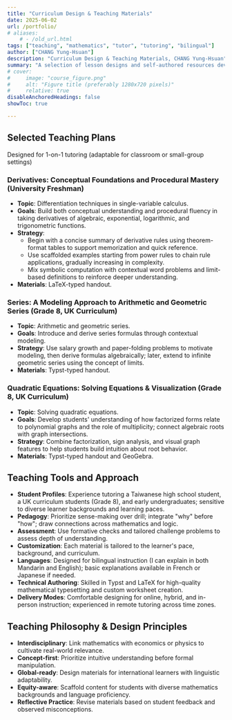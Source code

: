```yaml
---
title: "Curriculum Design & Teaching Materials" 
date: 2025-06-02
url: /portfolio/
# aliases:
    # - /old_url.html
tags: ["teaching", "mathematics", "tutor", "tutoring", "bilingual"]
author: ["CHANG Yung-Hsuan"]
description: "Curriculum Design & Teaching Materials, CHANG Yung-Hsuan" 
summary: "A selection of lesson designs and self-authored resources developed through tutoring, academic interests, and interdisciplinary exploration. Each entry emphasizes conceptual clarity, student engagement, and bilingual (English–Mandarin) adaptability."
# cover:
#     image: "course_figure.png"
#     alt: "Figure title (preferably 1280x720 pixels)"
#     relative: true
disableAnchoredHeadings: false
showToc: true

---
```


## Selected Teaching Plans

Designed for 1-on-1 tutoring (adaptable for classroom or small-group settings)

### Derivatives: Conceptual Foundations and Procedural Mastery (University Freshman)

- **Topic**: Differentiation techniques in single-variable calculus.
- **Goals**: Build both conceptual understanding and procedural fluency in taking derivatives of algebraic, exponential, logarithmic, and trigonometric functions.
- **Strategy**:
    - Begin with a concise summary of derivative rules using theorem-format tables to support memorization and quick reference.
    - Use scaffolded examples starting from power rules to chain rule applications, gradually increasing in complexity.
    - Mix symbolic computation with contextual word problems and limit-based definitions to reinforce deeper understanding.
- **Materials**: LaTeX-typed handout.

### Series: A Modeling Approach to Arithmetic and Geometric Series (Grade 8, UK Curriculum)

- **Topic**: Arithmetic and geometric series.
- **Goals**: Introduce and derive series formulas through contextual modeling.
- **Strategy**: Use salary growth and paper-folding problems to motivate modeling, then derive formulas algebraically; later, extend to infinite geometric series using the concept of limits.
- **Materials**: Typst-typed handout.

### Quadratic Equations: Solving Equations & Visualization (Grade 8, UK Curriculum)

- **Topic**: Solving quadratic equations.
- **Goals**: Develop students' understanding of how factorized forms relate to polynomial graphs and the role of multiplicity; connect algebraic roots with graph intersections.
- **Strategy**: Combine factorization, sign analysis, and visual graph features to help students build intuition about root behavior.
- **Materials**: Typst-typed handout and GeoGebra. 

## Teaching Tools and Approach

- **Student Profiles**: Experience tutoring a Taiwanese high school student, a UK curriculum students (Grade 8), and early undergraduates; sensitive to diverse learner backgrounds and learning paces.
- **Pedagogy**: Prioritize sense-making over drill; integrate "why" before "how"; draw connections across mathematics and logic.
- **Assessment**: Use formative checks and tailored challenge problems to assess depth of understanding.
- **Customization**: Each material is tailored to the learner's pace, background, and curriculum.
- **Languages**: Designed for bilingual instruction (I can explain in both Mandarin and English); basic explanations available in French or Japanese if needed.
- **Technical Authoring**: Skilled in Typst and LaTeX for high-quality mathematical typesetting and custom worksheet creation.
- **Delivery Modes**: Comfortable designing for online, hybrid, and in-person instruction; experienced in remote tutoring across time zones.

## Teaching Philosophy & Design Principles

- **Interdisciplinary**: Link mathematics with economics or physics to cultivate real-world relevance.
- **Concept-first**: Prioritize intuitive understanding before formal manipulation.
- **Global-ready**: Design materials for international learners with linguistic adaptability.
- **Equity-aware**: Scaffold content for students with diverse mathematics backgrounds and language proficiency.
- **Reflective Practice**: Revise materials based on student feedback and observed misconceptions.